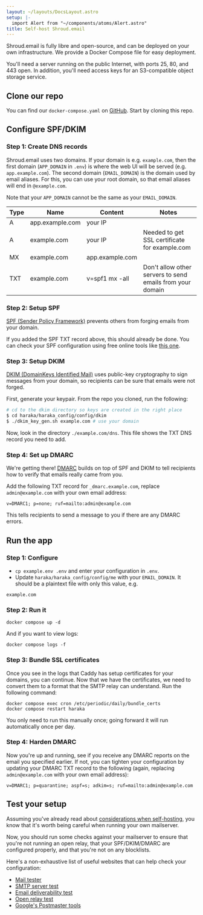 ```yaml
---
layout: ~/layouts/DocsLayout.astro
setup: |-
  import Alert from "~/components/atoms/Alert.astro"
title: Self-host Shroud.email
---
```


Shroud.email is fully libre and open-source, and can be deployed on your own infrastructure. We provide a Docker Compose file for easy deployment.

You'll need a server running on the public Internet, with ports 25, 80, and 443 open. In addition, you'll need access keys for an S3-compatible object storage service.

<Alert intent="warning" text="Support for self-hosting setup is still new. Please open an issue on GitHub if you run into problems!" />

## Clone our repo

You can find our `docker-compose.yaml` on [GitHub](https://github.com/shroud-email/hosting). Start by cloning this repo.

## Configure SPF/DKIM

### Step 1: Create DNS records

Shroud.email uses two domains. If your domain is e.g. `example.com`, then the first domain (`APP_DOMAIN` in `.env`) is where the web UI will be served (e.g. `app.example.com`). The second domain (`EMAIL_DOMAIN`) is the domain used by email aliases. For this, you can use your root domain, so that email aliases will end in `@example.com`.

Note that your `APP_DOMAIN` cannot be the same as your `EMAIL_DOMAIN`.

| Type | Name              | Content             | Notes                                                     |
|------|-------------------|---------------------|-----------------------------------------------------------|
| A    | app.example.com   | your IP             |                                                           |
| A    | example.com       | your IP             | Needed to get SSL certificate for example.com             |
| MX   | example.com       | app.example.com     |                                                           |
| TXT  | example.com       | v=spf1 mx -all      | Don't allow other servers to send emails from your domain |

### Step 2: Setup SPF

[SPF (Sender Policy Framework)](https://en.wikipedia.org/wiki/Sender_Policy_Framework) prevents others from forging
emails from your domain.

If you added the SPF TXT record above, this should already be done. You can check your SPF configuration using free online
tools like [this one](https://www.spf-record.com/).

### Step 3: Setup DKIM

[DKIM (DomainKeys Identified Mail)](https://en.wikipedia.org/wiki/DomainKeys_Identified_Mail) uses public-key cryptography to
sign messages from your domain, so recipients can be sure that emails were not forged.

First, generate your keypair. From the repo you cloned, run the following:

```bash
# cd to the dkim directory so keys are created in the right place
$ cd haraka/haraka_config/config/dkim
$ ./dkim_key_gen.sh example.com # use your domain
```

Now, look in the directory `./example.com/dns`. This file shows the TXT DNS record you need to add.

### Step 4: Set up DMARC

We're getting there! [DMARC](https://en.wikipedia.org/wiki/DMARC) builds on top of SPF and DKIM to tell recipients how to verify that emails really came from you.

Add the following TXT record for `_dmarc.example.com`, replace `admin@example.com` with your own email address:

```
v=DMARC1; p=none; ruf=mailto:admin@example.com
```

This tells recipients to send a message to you if there are any DMARC errors.

## Run the app

### Step 1: Configure

* `cp example.env .env` and enter your configuration in `.env`.
* Update `haraka/haraka_config/config/me` with your `EMAIL_DOMAIN`. It should be a plaintext file with only this value, e.g.

```
example.com
```

### Step 2: Run it

```
docker compose up -d
```

And if you want to view logs:

```
docker compose logs -f
```

### Step 3: Bundle SSL certificates

Once you see in the logs that Caddy has setup certificates for your domains, you can continue.
Now that we have the certificates, we need to convert them to a format that the SMTP relay can understand.
Run the following command:

```
docker compose exec cron /etc/periodic/daily/bundle_certs
docker compose restart haraka
```

You only need to run this manually once; going forward it will run automatically once per day.

### Step 4: Harden DMARC

Now you're up and running, see if you receive any DMARC reports on the email you specified earlier.
If not, you can tighten your configuration by updating your DMARC TXT record to the following (again, replacing `admin@example.com` with your own email address):

```
v=DMARC1; p=quarantine; aspf=s; adkim=s; ruf=mailto:admin@example.com
```

## Test your setup

Assuming you've already read about [considerations when self-hosting](/docs/deployment/considerations), you know that it's worth being careful when running your own mailserver.

Now, you should run some checks against your mailserver to ensure that you're not running an open relay, that your SPF/DKIM/DMARC are configured properly, and that you're not on any blocklists.

Here's a non-exhaustive list of useful websites that can help check your configuration:

* [Mail tester](https://www.mail-tester.com/)
* [SMTP server test](https://mxtoolbox.com/diagnostic.aspx)
* [Email deliverability test](https://mxtoolbox.com/deliverability)
* [Open relay test](https://tools.appriver.com/OpenRelay.aspx)
* [Google's Postmaster tools](https://postmaster.google.com)
